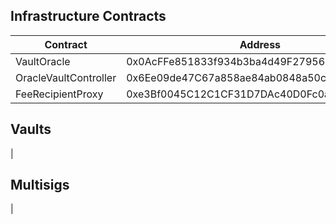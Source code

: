 ## Infrastructure Contracts
| Contract             | Address                                    | Owner                                      |
|----------------------|--------------------------------------------|--------------------------------------------|
| VaultOracle          | 0x0AcFFe851833f934b3ba4d49F279563513F7e110 | 0x6Ee09de47C67a858ae84ab0848a50ca2278bC959 |
| OracleVaultController| 0x6Ee09de47C67a858ae84ab0848a50ca2278bC959 | 0x2C3B135cd7dc6C673b358BEF214843DAb3464278 |
| FeeRecipientProxy    | 0xe3Bf0045C12C1CF31D7DAc40D0Fc0a49a410bBA2 | 0x2C3B135cd7dc6C673b358BEF214843DAb3464278 |

## Vaults
| 

## Multisigs
|